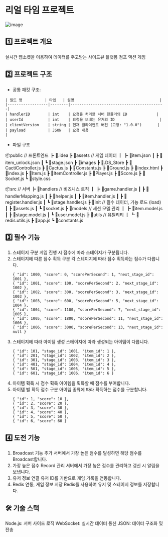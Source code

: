 # 리얼 타임 프로젝트

![image](https://github.com/user-attachments/assets/97f141b1-233a-412d-a7f3-e9d198d05fd3)

## 1️⃣ 프로젝트 개요

실시간 웹소켓을 이용하여 데이터를 주고받는 사이드뷰 플랫폼 점프 액션 게임

## 2️⃣ 프로젝트 구조

- 공통 패킷 구조:

```
| 필드 명          | 타입   | 설명                                      |
|------------------|--------|------------------------------------------|
| handlerID        | int    | 요청을 처리할 서버 핸들러의 ID             |
| userId           | int    | 요청을 보내는 유저의 ID                    |
| clientVersion    | string | 현재 클라이언트 버전 (고정: "1.0.0")       |
| payload          | JSON   | 요청 내용                                 |
```

- 파일 구조

📦public // 프론트엔드
┣ 📂.idea
┣ 📂assets // 게임 데이터
┃ ┣ 📜item.json
┃ ┣ 📜item_unlock.json
┃ ┗ 📜stage.json
┣ 📂images
┣ 📜.DS_Store
┣ 📜CactiController.js
┣ 📜Cactus.js
┣ 📜Constants.js
┣ 📜Ground.js
┣ 📜index.html
┣ 📜index.js
┣ 📜Item.js
┣ 📜ItemController.js
┣ 📜Player.js
┣ 📜Score.js
┣ 📜Socket.js
┗ 📜style.css

📦src // 서버
┣ 📂handlers // 비즈니스 로직
┃ ┣ 📜game.handler.js
┃ ┣ 📜handlerMapping.js
┃ ┣ 📜helper.js
┃ ┣ 📜item.handler.js
┃ ┣ 📜register.handler.js
┃ ┗ 📜stage.handler.js
┣ 📂init // 필수 데이터, 기능 로드 (load)
┃ ┣ 📜assets.js
┃ ┗ 📜socket.js
┣ 📂models // 세션 모델 관리
┃ ┣ 📜item.model.js
┃ ┣ 📜stage.model.js
┃ ┗ 📜user.model.js
┣ 📂utils // 유틸리티
┃ ┗ 📜redis.utils.js
┣ 📜app.js
┗ 📜constants.js

## 3️⃣ 필수 기능

1. 스테이지 구분
   게임 진행 시 점수에 따라 스테이지가 구분됩니다.
2. 스테이지에 따른 점수 획득 구분
   각 스테이지에 따라 점수 획득하는 점수가 다릅니다.
   ```
   { "id": 1000, "score": 0, "scorePerSecond": 1, "next_stage_id": 1001 },
   { "id": 1001, "score": 100, "scorePerSecond": 2, "next_stage_id": 1002 },
   { "id": 1002, "score": 300, "scorePerSecond": 3, "next_stage_id": 1003 },
   { "id": 1003, "score": 600, "scorePerSecond": 5, "next_stage_id": 1004 },
   { "id": 1004, "score": 1100, "scorePerSecond": 7, "next_stage_id": 1005 },
   { "id": 1005, "score": 1800, "scorePerSecond": 11, "next_stage_id": 1006 },
   { "id": 1006, "score": 3000, "scorePerSecond": 13, "next_stage_id": null }
   ```
3. 스테이지에 따라 아이템 생성
   스테이지에 따라 생성되는 아이템이 다릅니다.
   ```
   { "id": 101, "stage_id": 1001, "item_id": 1 },
   { "id": 201, "stage_id": 1002, "item_id": 2 },
   { "id": 301, "stage_id": 1003, "item_id": 3 },
   { "id": 401, "stage_id": 1004, "item_id": 4 },
   { "id": 501, "stage_id": 1005, "item_id": 5 },
   { "id": 601, "stage_id": 1006, "item_id": 6 }
   ```
4. 아이템 획득 시 점수 획득
   아이템을 획득할 때 점수를 부여합니다.
5. 아이템 별 획득 점수 구분
   아이템 종류에 따라 획득하는 점수를 구분합니다.
   ```
   { "id": 1, "score": 10 },
   { "id": 2, "score": 20 },
   { "id": 3, "score": 30 },
   { "id": 4, "score": 40 },
   { "id": 5, "score": 50 },
   { "id": 6, "score": 60 }
   ```

## 4️⃣ 도전 기능

1. Broadcast 기능 추가
   서버에서 가장 높은 점수를 달성하면 해당 점수를 Broadcast합니다.
2. 가장 높은 점수 Record 관리
   서버에서 가장 높은 점수를 관리하고 갱신 시 알림을 보냅니다.
3. 유저 정보 연결
   유저 ID를 기반으로 게임 기록을 연동합니다.
4. Redis 연동, 게임 정보 저장
   Redis를 사용하여 유저 및 스테이지 정보를 저장합니다.

## 🛠️ 기술 스택

Node.js: 서버 사이드 로직
WebSocket: 실시간 데이터 통신
JSON: 데이터 구조화 및 전송

